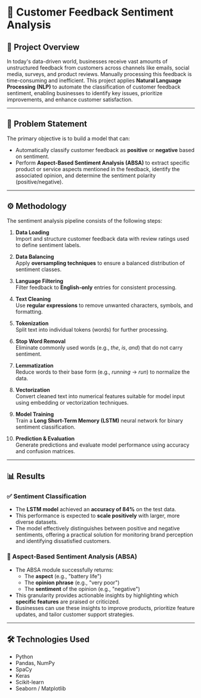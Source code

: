 # 🧠 Customer Feedback Sentiment Analysis

## 📌 Project Overview

In today's data-driven world, businesses receive vast amounts of unstructured feedback from customers across channels like emails, social media, surveys, and product reviews. Manually processing this feedback is time-consuming and inefficient. This project applies **Natural Language Processing (NLP)** to automate the classification of customer feedback sentiment, enabling businesses to identify key issues, prioritize improvements, and enhance customer satisfaction.

---

## 🎯 Problem Statement

The primary objective is to build a model that can:

- Automatically classify customer feedback as **positive** or **negative** based on sentiment.
- Perform **Aspect-Based Sentiment Analysis (ABSA)** to extract specific product or service aspects mentioned in the feedback, identify the associated opinion, and determine the sentiment polarity (positive/negative).

---

## ⚙️ Methodology

The sentiment analysis pipeline consists of the following steps:

1. **Data Loading**  
   Import and structure customer feedback data with review ratings used to define sentiment labels.

2. **Data Balancing**  
   Apply **oversampling techniques** to ensure a balanced distribution of sentiment classes.

3. **Language Filtering**  
   Filter feedback to **English-only** entries for consistent processing.

4. **Text Cleaning**  
   Use **regular expressions** to remove unwanted characters, symbols, and formatting.

5. **Tokenization**  
   Split text into individual tokens (words) for further processing.

6. **Stop Word Removal**  
   Eliminate commonly used words (e.g., *the*, *is*, *and*) that do not carry sentiment.

7. **Lemmatization**  
   Reduce words to their base form (e.g., *running* → *run*) to normalize the data.

8. **Vectorization**  
   Convert cleaned text into numerical features suitable for model input using embedding or vectorization techniques.

9. **Model Training**  
   Train a **Long Short-Term Memory (LSTM)** neural network for binary sentiment classification.

10. **Prediction & Evaluation**  
    Generate predictions and evaluate model performance using accuracy and confusion matrices.

---

## 📊 Results

### ✅ Sentiment Classification

- The **LSTM model** achieved an **accuracy of 84%** on the test data.
- This performance is expected to **scale positively** with larger, more diverse datasets.
- The model effectively distinguishes between positive and negative sentiments, offering a practical solution for monitoring brand perception and identifying dissatisfied customers.

### 🧩 Aspect-Based Sentiment Analysis (ABSA)

- The ABSA module successfully returns:
  - The **aspect** (e.g., "battery life")
  - The **opinion phrase** (e.g., "very poor")
  - The **sentiment** of the opinion (e.g., "negative")
- This granularity provides actionable insights by highlighting which **specific features** are praised or criticized.
- Businesses can use these insights to improve products, prioritize feature updates, and tailor customer support strategies.

---

## 🛠️ Technologies Used

- Python
- Pandas, NumPy
- SpaCy
- Keras
- Scikit-learn
- Seaborn / Matplotlib